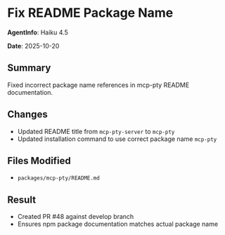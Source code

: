 # Fix README Package Name

**AgentInfo**: Haiku 4.5

**Date**: 2025-10-20

## Summary
Fixed incorrect package name references in mcp-pty README documentation.

## Changes
- Updated README title from `mcp-pty-server` to `mcp-pty`
- Updated installation command to use correct package name `mcp-pty`

## Files Modified
- `packages/mcp-pty/README.md`

## Result
- Created PR #48 against develop branch
- Ensures npm package documentation matches actual package name

